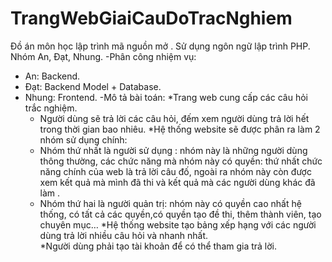 # TrangWebGiaiCauDoTracNghiem
Đồ án môn học lập trình mã nguồn mở . Sử dụng ngôn ngữ lập trình PHP. Nhóm An, Đạt, Nhung.
-Phân công nhiệm vụ:
 + An: Backend.
 + Đạt: Backend Model + Database.
 + Nhung: Frontend.
-Mô tả bài toán:
  *Trang web cung cấp các câu hỏi trắc nghiệm.
   + Người dùng sẽ trả lời các câu hỏi, đếm xem người dùng trả lời hết trong thời gian bao nhiêu.
  *Hệ thống website sẽ được phân ra làm 2 nhóm sử dụng chính:
   + Nhóm thứ nhất là người sử dụng : nhóm này là những người dùng thông thường, các chức năng mà nhóm này có quyền: thứ nhất chức năng chính của web là trả lời câu đố, ngoài ra nhóm này còn được xem kết quả mà mình đã thi và kết quả mà các người dùng khác đã làm .
   + Nhóm thứ hai là người quản trị: nhóm này có quyền cao nhất hệ thống, có tất cả các quyền,có quyền tạo đề thi, thêm thành viên, tạo chuyên mục…
  *Hệ thống website tạo bảng xếp hạng với các người dùng trả lời nhiều câu hỏi và nhanh nhất.  
  *Người dùng phải tạo tài khoản để có thể tham gia trả lời.
 
